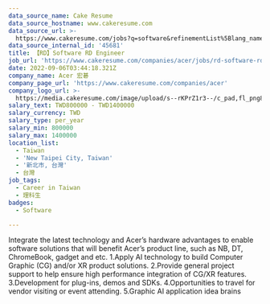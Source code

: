 ```yaml
---
data_source_name: Cake Resume
data_source_hostname: www.cakeresume.com
data_source_url: >-
  https://www.cakeresume.com/jobs?q=software&refinementList%5Blang_name%5D%5B0%5D=English&refinementList%5Bsalary_type%5D=per_year&range%5Bsalary_range%5D%5Bmin%5D=1000000&page=2
data_source_internal_id: '45681'
title: 【RD】Software RD Engineer
job_url: 'https://www.cakeresume.com/companies/acer/jobs/rd-software-rd-engineer'
date: 2022-09-06T03:44:18.321Z
company_name: Acer 宏碁
company_page_url: 'https://www.cakeresume.com/companies/acer'
company_logo_url: >-
  https://media.cakeresume.com/image/upload/s--rKPrZ1r3--/c_pad,fl_png8,h_200,w_200/v1644395664/yywz4g2l46qpuaaqa1ef.png
salary_text: TWD800000 - TWD1400000
salary_currency: TWD
salary_type: per_year
salary_min: 800000
salary_max: 1400000
location_list:
  - Taiwan
  - 'New Taipei City, Taiwan'
  - '新北市, 台灣'
  - 台灣
job_tags:
  - Career in Taiwan
  - 理科生
badges:
  - Software

---
```


Integrate the latest technology and Acer’s hardware advantages to enable software solutions that will benefit Acer’s product line, such as NB, DT, ChromeBook, gadget and etc. 1.Apply AI technology to build Computer Graphic (CG) and/or XR product solutions. 2.Provide general project support to help ensure high performance integration of CG/XR features. 3.Development for plug-ins, demos and SDKs. 4.Opportunities to travel for vendor visiting or event attending. 5.Graphic AI application idea brains
